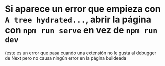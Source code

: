 # Si aparece un error que empieza con `A tree hydrated...`, abrir la página con `npm run serve` en vez de `npm run dev`

(este es un error que pasa cuando una extensión no le gusta al debugger de Next pero no causa ningún error en la página buildeada
